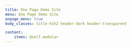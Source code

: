 ```yaml
---
title: One Page Demo Site
menu: One Page Demo Site
onpage_menu: true
body_classes: title-h1h2 header-dark header-transparent

content:
    items: @self.modular
---
```



